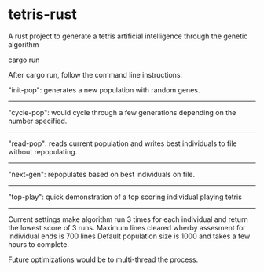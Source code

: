 # tetris-rust

A rust project to generate a tetris artificial intelligence through the genetic
algorithm

cargo run

After cargo run, follow the command line instructions:

"init-pop": generates a new population with random genes.

---

"cycle-pop": would cycle through a few generations depending on the number
specified.

---

"read-pop": reads current population and writes best individuals to file without
repopulating.

---

"next-gen": repopulates based on best individuals on file.

---

"top-play": quick demonstration of a top scoring individual playing tetris

---

Current settings make algorithm run 3 times for each individual and return the
lowest score of 3 runs. Maximum lines cleared wherby assesment for individual
ends is 700 lines Default population size is 1000 and takes a few hours to
complete.

Future optimizations would be to multi-thread the process.
